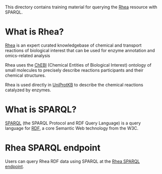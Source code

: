 This directory contains training material for querying the [Rhea](https://www.rhea-db.org/) resource with SPARQL.

# What is Rhea?
[Rhea](https://www.rhea-db.org/) is an expert curated knowledgebase of chemical and transport reactions of biological interest 
that can be used for enzyme annotation and omics-related analysis 

Rhea uses the [ChEBI](http://www.ebi.ac.uk/chebi) (Chemical Entities of Biological Interest) ontology of small molecules to 
precisely describe reactions participants and their chemical structures. 

Rhea is used directly in [UniProtKB](https://www.uniprot.org/) to describe the chemical reactions catalyzed by enzymes.

# What is SPARQL?
[SPARQL](https://en.wikipedia.org/wiki/SPARQL) (the SPARQL Protocol and RDF Query Language) is a query language for 
[RDF](https://en.wikipedia.org/wiki/Resource_Description_Framework), a core Semantic Web technology from the W3C. 

# Rhea SPARQL endpoint

Users can query Rhea RDF data using SPARQL at the [Rhea SPARQL endpoint](https://sparql.rhea-db.org/sparql). 
